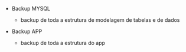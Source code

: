 * Backup MYSQL
	- backup de toda a estrutura de modelagem de tabelas e de dados

* Backup APP
	- backup de toda a estrutura do app
